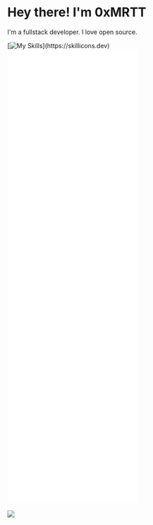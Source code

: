 # Hey there! I'm 0xMRTT

I'm a fullstack developer. I love open source.

[![My Skills](https://skillicons.dev/icons?i=js,html,css,nodejs,react,vue,git,docker,linux,arduino,bash,django,electron,flask,github,gitlab,gtk,heroku,jquery,md,mastodon,mongodb,mysql,nextjs,netlify,nginx,nodejs,nuxtjs,postgres,prisma,qt,raspberrypi,regex,sass,sqlite,svg,svelte,tailwind,vscode,)](https://skillicons.dev)
​
![Stats](https://raw.githubusercontent.com/0xMRTT/0xMRTT/main/github-metrics.svg)

[![](https://visitcount.itsvg.in/api?id=0xMRTT&icon=0&color=12)](https://visitcount.itsvg.in)
​